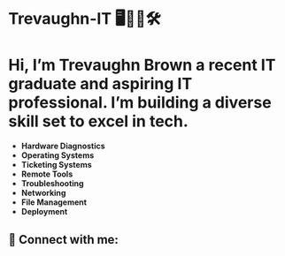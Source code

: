 # Trevaughn-IT 	🖥️👨‍💻🛠️

<h1>Hi, I’m Trevaughn Brown a recent IT graduate and aspiring IT professional. I’m building a diverse skill set to excel in tech.</h1>

- <b>Hardware Diagnostics</b>
- <b>Operating Systems</b>
- <b>Ticketing Systems</b>
- <b>Remote Tools</b>
- <b>Troubleshooting</b>
- <b>Networking</b>
- <b>File Management</b>
- <b>Deployment</b>






<h2> 🤳 Connect with me:</h2>

[linkedin]: https://linkedin.com/in/joshmadakor

